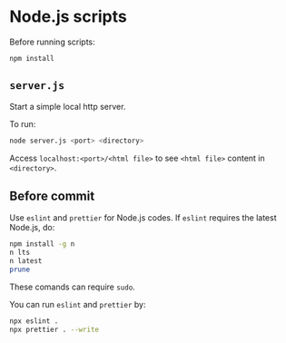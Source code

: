 # Node.js scripts

Before running scripts:

```bash
npm install
```

## `server.js`

Start a simple local http server.

To run:

```bash
node server.js <port> <directory>
```

Access `localhost:<port>/<html file>` to see `<html file>` content in `<directory>`.

## Before commit

Use `eslint` and `prettier` for Node.js codes.
If `eslint` requires the latest Node.js, do:

```bash
npm install -g n
n lts
n latest
prune
```

These comands can require `sudo`.

You can run `eslint` and `prettier` by:

```bash
npx eslint .
npx prettier . --write
```
